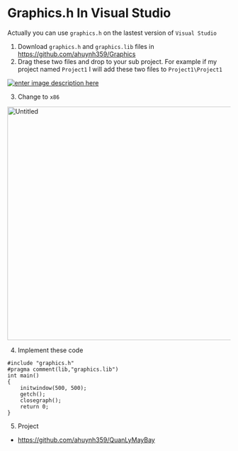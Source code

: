 # Graphics.h In Visual Studio

Actually you can use `graphics.h` on the lastest version of `Visual Studio`

 1. Download `graphics.h` and `graphics.lib` files in https://github.com/ahuynh359/Graphics
2. Drag these two files and drop to your sub project. For example if my project named `Project1` I will add these two files to `Project1\Project1`

[![enter image description here][1]][1]

3. Change to `x86` 

<img width="526" alt="Untitled" src="https://user-images.githubusercontent.com/32415728/173909656-1b929b6e-9c6b-4bb2-a274-96700329d041.png">


4. Implement these code 
```
#include "graphics.h"
#pragma comment(lib,"graphics.lib")
int main()
{
    initwindow(500, 500);
    getch();
    closegraph();
    return 0;
}
```


  [1]: https://i.stack.imgur.com/uLYc6.png
  [2]: https://i.stack.imgur.com/UQ3rN.png
  [3]: https://i.stack.imgur.com/WecwB.png
  
  5. Project 
  - https://github.com/ahuynh359/QuanLyMayBay
